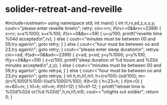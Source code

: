 # solider-retreat-and-reveille
#include&lt;iostream>  using namespace std; int main() {     int rt,rv,sd,z,x,u,y;     cout&lt;&lt;"please enter reveille time\n";       retry:         cin>>rv;      if(rv>=0&amp;&amp;rv&lt;=2399)     {       x=rv;      x=x%1000;      x=x%100;      if(x>=0&amp;&amp;x&lt;=59)      {          u=u/100;       printf("reveille time %04d accepted\n",rv);        }      else      {      cout&lt;&lt;"minutes must be between 00 and 59,try again\n";      goto retry;      }           }     else     {     cout&lt;&lt;"hour must be between oo and 23,try again\n";     goto retry;     }      cout&lt;&lt;"please enter sleep duration\n";       retrya:         cin>>sd;      if(sd>=0&amp;&amp;sd&lt;=2399)     {       z=sd;       y=sd;      y=y%1000;      y=y%100;      if(y>=0&amp;&amp;y&lt;=59)      {          z=z/100;       printf("sleep duration of %d hours and %02d minutes accepted\n",z,y);        }      else      {      cout&lt;&lt;"minutes must be between 00 and 59,try again\n";      goto retrya;      }           }     else     {     cout&lt;&lt;"hour must be between oo and 23,try again\n";     goto retrya;     }      int h,m,h1,m1;      h=(rv/100)-(sd/100);      m=((rv%1000)%100)-((sd%1000)%100);      if(h&lt;0)      {          h=23+h;      }      if(m&lt;0)      {          m=60+m;      }      h1=h;      m1=m;      if(h1>12)      {          h1=h1-12;      }       printf("retreat time is %02d%02d or(%d:%02d)",h,m,h1,m1);      cout&lt;&lt;"\nlights out soldier";      return 0;       }
